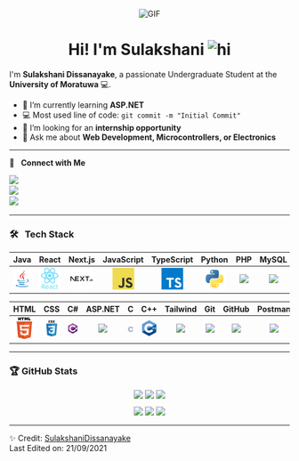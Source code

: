 <p align="center">
<img alt="GIF" src="https://github.com/arsentieva/arsentieva/blob/main/code.gif?raw=true" height="280" />
</p>

<h1 align="center"> Hi! I'm Sulakshani <img src="https://user-images.githubusercontent.com/1303154/88677602-1635ba80-d120-11ea-84d8-d263ba5fc3c0.gif" width="28px" alt="hi"></h1>

I'm **Sulakshani Dissanayake**, a passionate Undergraduate Student at the **University of Moratuwa** 💻.  

- 🌱 I’m currently learning **ASP.NET**  
- 💻 Most used line of code: `git commit -m "Initial Commit"`  
- 🤔 I’m looking for an **internship opportunity**  
- 💬 Ask me about **Web Development, Microcontrollers, or Electronics**  

---


🤝 &nbsp; **Connect with Me**

[<img src="https://img.shields.io/badge/linkedin-%230077B5.svg?&style=for-the-badge&logo=linkedin&logoColor=white" />](https://www.linkedin.com/in/sulakshani-dissanayake/)  
[<img src="https://img.shields.io/badge/hackerrank-%232EC866.svg?&style=for-the-badge&logo=hackerrank&logoColor=white" />](https://www.hackerrank.com/Sulakshani2002)  
[<img src="https://img.shields.io/badge/medium-%23121212.svg?&style=for-the-badge&logo=medium&logoColor=white" />](https://medium.com/@sulakshanidissanayake)  

---



### 🛠 &nbsp; Tech Stack
<div align="center">

| Java | React | Next.js | JavaScript | TypeScript | Python | PHP | MySQL | MongoDB | Node.js |
|:-:|:-:|:-:|:-:|:-:|:-:|:-:|:-:|:-:|:-:|
| <img src="https://raw.githubusercontent.com/devicons/devicon/master/icons/java/java-original.svg" width=40> | <img src="https://raw.githubusercontent.com/devicons/devicon/master/icons/react/react-original-wordmark.svg" width=40> | <img src="https://raw.githubusercontent.com/devicons/devicon/master/icons/nextjs/nextjs-original-wordmark.svg" width=40> | <img src="https://raw.githubusercontent.com/devicons/devicon/master/icons/javascript/javascript-original.svg" width=40> | <img src="https://raw.githubusercontent.com/devicons/devicon/master/icons/typescript/typescript-original.svg" width=40> | <img src="https://raw.githubusercontent.com/devicons/devicon/master/icons/python/python-original.svg" width=40> | <img src="https://www.vectorlogo.zone/logos/php/php-ar21.svg" width=40> | <img src="https://www.vectorlogo.zone/logos/mysql/mysql-ar21.svg" width=40> | <img src="https://www.vectorlogo.zone/logos/mongodb/mongodb-icon.svg" width=40> | <img src="https://raw.githubusercontent.com/devicons/devicon/master/icons/nodejs/nodejs-original-wordmark.svg" width=40> |

| HTML | CSS | C# | ASP.NET | C | C++ | Tailwind | Git | GitHub | Postman |
|:-:|:-:|:-:|:-:|:-:|:-:|:-:|:-:|:-:|:-:|
| <img src="https://raw.githubusercontent.com/devicons/devicon/master/icons/html5/html5-original-wordmark.svg" width=40> | <img src="https://raw.githubusercontent.com/devicons/devicon/master/icons/css3/css3-original-wordmark.svg" width=40> | <img src="https://raw.githubusercontent.com/devicons/devicon/master/icons/csharp/csharp-original.svg" width=40> | <img src="https://www.vectorlogo.zone/logos/dotnet/dotnet-icon.svg" width=40> | <img src="https://raw.githubusercontent.com/devicons/devicon/master/icons/c/c-original.svg" width=40> | <img src="https://raw.githubusercontent.com/devicons/devicon/master/icons/cplusplus/cplusplus-original.svg" width=40> | <img src="https://www.vectorlogo.zone/logos/tailwindcss/tailwindcss-icon.svg" width=40> | <img src="https://www.vectorlogo.zone/logos/git-scm/git-scm-icon.svg" width=40> | <img src="https://www.vectorlogo.zone/logos/github/github-icon.svg" width=40> | <img src="https://www.vectorlogo.zone/logos/getpostman/getpostman-icon.svg" width=40> |

</div>

---



### 🏆 GitHub Stats
<div align="center">
<img align="center" src="https://github-profile-trophy.vercel.app/?username=Sulakshani&theme=dracula&rank=S,AAA,AA,B,C,A&margin-w=10" />
<img align="center" src="https://github-readme-stats.vercel.app/api/top-langs/?username=Sulakshani&theme=dark&layout=compact" />
<img align="center" src="https://github-readme-stats.vercel.app/api?username=Sulakshani&theme=dark&show_icons=true" />

</div>

<p align="center">
<img src="https://i.giphy.com/media/LMt9638dO8dftAjtco/200.webp" width="100">
<img src="https://i.giphy.com/media/IdyAQJVN2kVPNUrojM/200.webp" width="100">
<img src="https://i.giphy.com/media/KzJkzjggfGN5Py6nkT/200.webp" width="100">
</p>

---

✨ Credit: [SulakshaniDissanayake](https://github.com/Sulakshani)  
Last Edited on: 21/09/2021
